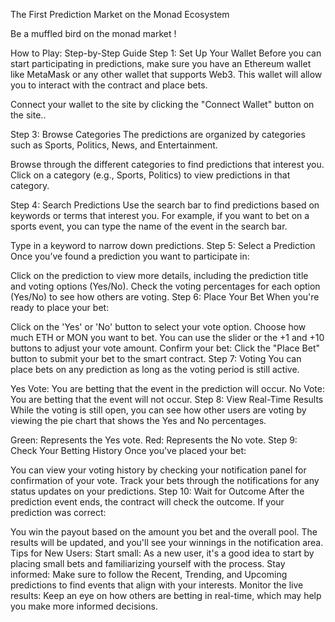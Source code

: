 The First Prediction Market on the Monad Ecosystem

Be a muffled bird on the monad market !


How to Play: Step-by-Step Guide
Step 1: Set Up Your Wallet
Before you can start participating in predictions, make sure you have an Ethereum wallet like MetaMask or any other wallet that supports Web3. This wallet will allow you to interact with the contract and place bets.



Connect your wallet to the site by clicking the "Connect Wallet" button on the site..


Step 3: Browse Categories
The predictions are organized by categories such as Sports, Politics, News, and Entertainment.

Browse through the different categories to find predictions that interest you.
Click on a category (e.g., Sports, Politics) to view predictions in that category.

Step 4: Search Predictions
Use the search bar to find predictions based on keywords or terms that interest you. For example, if you want to bet on a sports event, you can type the name of the event in the search bar.

Type in a keyword to narrow down predictions.
Step 5: Select a Prediction
Once you’ve found a prediction you want to participate in:

Click on the prediction to view more details, including the prediction title and voting options (Yes/No).
Check the voting percentages for each option (Yes/No) to see how others are voting.
Step 6: Place Your Bet
When you're ready to place your bet:

Click on the 'Yes' or 'No' button to select your vote option.
Choose how much ETH or MON you want to bet. You can use the slider or the +1 and +10 buttons to adjust your vote amount.
Confirm your bet: Click the "Place Bet" button to submit your bet to the smart contract.
Step 7: Voting
You can place bets on any prediction as long as the voting period is still active.

Yes Vote: You are betting that the event in the prediction will occur.
No Vote: You are betting that the event will not occur.
Step 8: View Real-Time Results
While the voting is still open, you can see how other users are voting by viewing the pie chart that shows the Yes and No percentages.

Green: Represents the Yes vote.
Red: Represents the No vote.
Step 9: Check Your Betting History
Once you've placed your bet:

You can view your voting history by checking your notification panel for confirmation of your vote.
Track your bets through the notifications for any status updates on your predictions.
Step 10: Wait for Outcome
After the prediction event ends, the contract will check the outcome. If your prediction was correct:

You win the payout based on the amount you bet and the overall pool.
The results will be updated, and you'll see your winnings in the notification area.
Tips for New Users:
Start small: As a new user, it's a good idea to start by placing small bets and familiarizing yourself with the process.
Stay informed: Make sure to follow the Recent, Trending, and Upcoming predictions to find events that align with your interests.
Monitor the live results: Keep an eye on how others are betting in real-time, which may help you make more informed decisions.